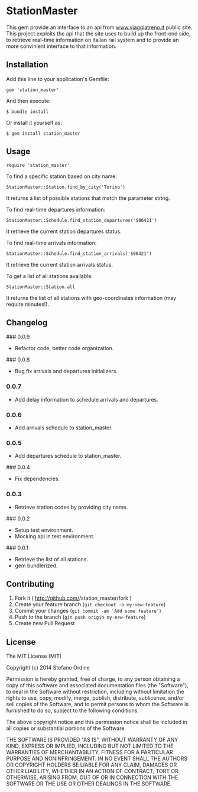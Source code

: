 # StationMaster

This gem provide an interface to an api from www.viaggiatreno.it public site.
This project exploits the api that the site uses to build up the front-end side,
to retrieve real-time information on italian rail system and to provide an more
convinient interface to that information.

## Installation

Add this line to your application's Gemfile:

    gem 'station_master'

And then execute:

    $ bundle install

Or install it yourself as:

    $ gem install station_master

## Usage

    require 'station_master'

To find a specific station based on city name:

    StationMaster::Station.find_by_city('Torino')

It returns a list of possible stations that match the parameter string.

To find real-time departures information:

    StationMaster::Schedule.find_station_departures('S06421')

It retrieve the current station departures status.

To find real-time arrivals information:

    StationMaster::Schedule.find_station_arrivals('S06421')

It retrieve the current station arrivals status.

To get a list of all stations available:

    StationMaster::Station.all


It returns the list of all stations with geo-coordinates information (may
require minutes!).

## Changelog

### 0.0.9

- Refactor code, better code organization.

### 0.0.8

- Bug fix arrivals and departures initializers.

### 0.0.7

- Add delay information to schedule arrivals and departures.

### 0.0.6

- Add arrivals schedule to station_master.

### 0.0.5

- Add departures schedule to station_master.

### 0.0.4

- Fix dependencies.

### 0.0.3

- Retrieve station codes by providing city name.

### 0.0.2

- Setup test environment.
- Mocking api in test environment.

### 0.0.1

- Retrieve the list of all stations.
- gem bundlerized.

## Contributing

1. Fork it ( http://github.com/<my-github-username>/station_master/fork )
2. Create your feature branch (`git checkout -b my-new-feature`)
3. Commit your changes (`git commit -am 'Add some feature'`)
4. Push to the branch (`git push origin my-new-feature`)
5. Create new Pull Request

## License

The MIT License (MIT)

Copyright (c) 2014 Stefano Ordine

Permission is hereby granted, free of charge, to any person obtaining a copy
of this software and associated documentation files (the "Software"), to deal
in the Software without restriction, including without limitation the rights
to use, copy, modify, merge, publish, distribute, sublicense, and/or sell
copies of the Software, and to permit persons to whom the Software is
furnished to do so, subject to the following conditions:

The above copyright notice and this permission notice shall be included in all
copies or substantial portions of the Software.

THE SOFTWARE IS PROVIDED "AS IS", WITHOUT WARRANTY OF ANY KIND, EXPRESS OR
IMPLIED, INCLUDING BUT NOT LIMITED TO THE WARRANTIES OF MERCHANTABILITY,
FITNESS FOR A PARTICULAR PURPOSE AND NONINFRINGEMENT. IN NO EVENT SHALL THE
AUTHORS OR COPYRIGHT HOLDERS BE LIABLE FOR ANY CLAIM, DAMAGES OR OTHER
LIABILITY, WHETHER IN AN ACTION OF CONTRACT, TORT OR OTHERWISE, ARISING FROM,
OUT OF OR IN CONNECTION WITH THE SOFTWARE OR THE USE OR OTHER DEALINGS IN THE
SOFTWARE.
